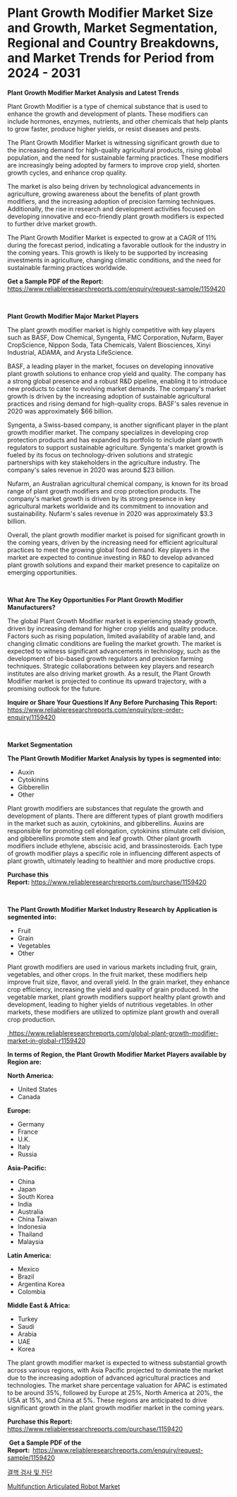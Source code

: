 <p><h1>Plant Growth Modifier Market Size and Growth, Market Segmentation, Regional and Country Breakdowns, and Market Trends for Period from 2024 -  2031</h1></p><p><strong>Plant Growth Modifier Market Analysis and Latest Trends</strong></p>
<p><p>Plant Growth Modifier is a type of chemical substance that is used to enhance the growth and development of plants. These modifiers can include hormones, enzymes, nutrients, and other chemicals that help plants to grow faster, produce higher yields, or resist diseases and pests.</p><p>The Plant Growth Modifier Market is witnessing significant growth due to the increasing demand for high-quality agricultural products, rising global population, and the need for sustainable farming practices. These modifiers are increasingly being adopted by farmers to improve crop yield, shorten growth cycles, and enhance crop quality.</p><p>The market is also being driven by technological advancements in agriculture, growing awareness about the benefits of plant growth modifiers, and the increasing adoption of precision farming techniques. Additionally, the rise in research and development activities focused on developing innovative and eco-friendly plant growth modifiers is expected to further drive market growth.</p><p>The Plant Growth Modifier Market is expected to grow at a CAGR of 11% during the forecast period, indicating a favorable outlook for the industry in the coming years. This growth is likely to be supported by increasing investments in agriculture, changing climatic conditions, and the need for sustainable farming practices worldwide.</p></p>
<p><strong>Get a Sample PDF of the Report:&nbsp;</strong> <a href="https://www.reliableresearchreports.com/enquiry/request-sample/1159420">https://www.reliableresearchreports.com/enquiry/request-sample/1159420</a></p>
<p>&nbsp;</p>
<p><strong>Plant Growth Modifier Major Market Players</strong></p>
<p><p>The plant growth modifier market is highly competitive with key players such as BASF, Dow Chemical, Syngenta, FMC Corporation, Nufarm, Bayer CropScience, Nippon Soda, Tata Chemicals, Valent Biosciences, Xinyi Industrial, ADAMA, and Arysta LifeScience.</p><p>BASF, a leading player in the market, focuses on developing innovative plant growth solutions to enhance crop yield and quality. The company has a strong global presence and a robust R&D pipeline, enabling it to introduce new products to cater to evolving market demands. The company's market growth is driven by the increasing adoption of sustainable agricultural practices and rising demand for high-quality crops. BASF's sales revenue in 2020 was approximately $66 billion.</p><p>Syngenta, a Swiss-based company, is another significant player in the plant growth modifier market. The company specializes in developing crop protection products and has expanded its portfolio to include plant growth regulators to support sustainable agriculture. Syngenta's market growth is fueled by its focus on technology-driven solutions and strategic partnerships with key stakeholders in the agriculture industry. The company's sales revenue in 2020 was around $23 billion.</p><p>Nufarm, an Australian agricultural chemical company, is known for its broad range of plant growth modifiers and crop protection products. The company's market growth is driven by its strong presence in key agricultural markets worldwide and its commitment to innovation and sustainability. Nufarm's sales revenue in 2020 was approximately $3.3 billion.</p><p>Overall, the plant growth modifier market is poised for significant growth in the coming years, driven by the increasing need for efficient agricultural practices to meet the growing global food demand. Key players in the market are expected to continue investing in R&D to develop advanced plant growth solutions and expand their market presence to capitalize on emerging opportunities.</p></p>
<p>&nbsp;</p>
<p><strong>What Are The Key Opportunities For Plant Growth Modifier Manufacturers?</strong></p>
<p><p>The global Plant Growth Modifier market is experiencing steady growth, driven by increasing demand for higher crop yields and quality produce. Factors such as rising population, limited availability of arable land, and changing climatic conditions are fueling the market growth. The market is expected to witness significant advancements in technology, such as the development of bio-based growth regulators and precision farming techniques. Strategic collaborations between key players and research institutes are also driving market growth. As a result, the Plant Growth Modifier market is projected to continue its upward trajectory, with a promising outlook for the future.</p></p>
<p><strong>Inquire or Share Your Questions If Any Before Purchasing This Report:</strong> <a href="https://www.reliableresearchreports.com/enquiry/pre-order-enquiry/1159420">https://www.reliableresearchreports.com/enquiry/pre-order-enquiry/1159420</a></p>
<p>&nbsp;</p>
<p><strong>Market Segmentation</strong></p>
<p><strong>The Plant Growth Modifier Market Analysis by types is segmented into:</strong></p>
<p><ul><li>Auxin</li><li>Cytokinins</li><li>Gibberellin</li><li>Other</li></ul></p>
<p><p>Plant growth modifiers are substances that regulate the growth and development of plants. There are different types of plant growth modifiers in the market such as auxin, cytokinins, and gibberellins. Auxins are responsible for promoting cell elongation, cytokinins stimulate cell division, and gibberellins promote stem and leaf growth. Other plant growth modifiers include ethylene, abscisic acid, and brassinosteroids. Each type of growth modifier plays a specific role in influencing different aspects of plant growth, ultimately leading to healthier and more productive crops.</p></p>
<p><strong>Purchase this Report:&nbsp;</strong><a href="https://www.reliableresearchreports.com/purchase/1159420">https://www.reliableresearchreports.com/purchase/1159420</a></p>
<p>&nbsp;</p>
<p><strong>The Plant Growth Modifier Market Industry Research by Application is segmented into:</strong></p>
<p><ul><li>Fruit</li><li>Grain</li><li>Vegetables</li><li>Other</li></ul></p>
<p><p>Plant growth modifiers are used in various markets including fruit, grain, vegetables, and other crops. In the fruit market, these modifiers help improve fruit size, flavor, and overall yield. In the grain market, they enhance crop efficiency, increasing the yield and quality of grain produced. In the vegetable market, plant growth modifiers support healthy plant growth and development, leading to higher yields of nutritious vegetables. In other markets, these modifiers are utilized to optimize plant growth and overall crop production.</p></p>
<p><a href="https://www.reliableresearchreports.com/global-plant-growth-modifier-market-in-global-r1159420">&nbsp;https://www.reliableresearchreports.com/global-plant-growth-modifier-market-in-global-r1159420</a></p>
<p><strong>In terms of Region, the Plant Growth Modifier Market Players available by Region are:</strong></p>
<p>
    <p> <strong> North America: </strong>
        <ul>
            <li>United States</li>
            <li>Canada</li>
        </ul>
        </p> 
    <p> <strong> Europe: </strong>
        <ul>
            <li>Germany</li>
            <li>France</li>
            <li>U.K.</li>
            <li>Italy</li>
            <li>Russia</li>
        </ul>
        </p> 
    <p> <strong> Asia-Pacific: </strong>
        <ul>
            <li>China</li>
            <li>Japan</li>
            <li>South Korea</li>
            <li>India</li>
            <li>Australia</li>
            <li>China Taiwan</li>
            <li>Indonesia</li>
            <li>Thailand</li>
            <li>Malaysia</li>
        </ul>
        </p> 
    <p> <strong> Latin America: </strong>
        <ul>
            <li>Mexico</li>
            <li>Brazil</li>
            <li>Argentina Korea</li>
            <li>Colombia</li>
        </ul>
        </p> 
    <p> <strong> Middle East & Africa: </strong>
        <ul>
            <li>Turkey</li>
            <li>Saudi</li>
            <li>Arabia</li>
            <li>UAE</li>
            <li>Korea</li>
        </ul>
    </p>
    </p>
<p><p>The plant growth modifier market is expected to witness substantial growth across various regions, with Asia Pacific projected to dominate the market due to the increasing adoption of advanced agricultural practices and technologies. The market share percentage valuation for APAC is estimated to be around 35%, followed by Europe at 25%, North America at 20%, the USA at 15%, and China at 5%. These regions are anticipated to drive significant growth in the plant growth modifier market in the coming years.</p></p>
<p><strong>Purchase this Report: </strong><a href="https://www.reliableresearchreports.com/purchase/1159420">https://www.reliableresearchreports.com/purchase/1159420</a></p>
<p>&nbsp;<strong>Get a Sample PDF of the Report:&nbsp;&nbsp;</strong><a href="https://www.reliableresearchreports.com/enquiry/request-sample/1159420">https://www.reliableresearchreports.com/enquiry/request-sample/1159420</a></p>
<p><strong></strong></p>
<p><p><a href="https://github.com/lzrvbyqzftro57/Market-Research-Report-List-2/blob/main/797896081194.md">결핵 검사 및 진단</a></p><p><a href="https://github.com/mauripalmi/Market-Research-Report-List-3/blob/main/multifunction-articulated-robot-market.md">Multifunction Articulated Robot Market</a></p></p>